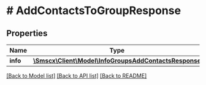 # # AddContactsToGroupResponse

## Properties

Name | Type | Description | Notes
------------ | ------------- | ------------- | -------------
**info** | [**\Smscx\Client\Model\InfoGroupsAddContactsResponse**](InfoGroupsAddContactsResponse.md) |  |

[[Back to Model list]](../../README.md#models) [[Back to API list]](../../README.md#endpoints) [[Back to README]](../../README.md)
